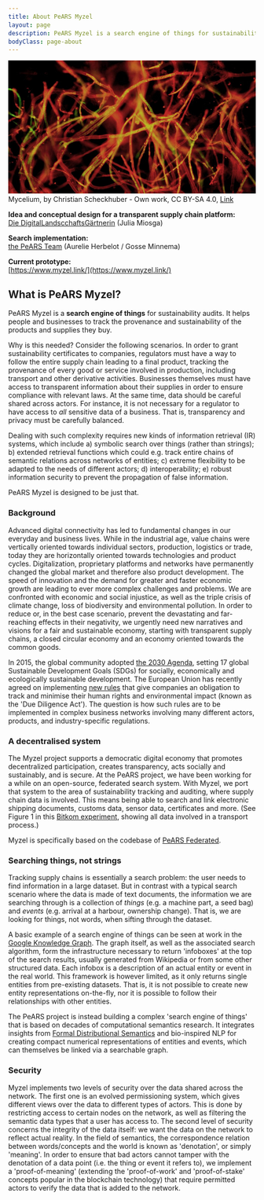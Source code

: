 ```yaml
---
title: About PeARS Myzel
layout: page
description: PeARS Myzel is a search engine of things for sustainability auditing
bodyClass: page-about
---
```


![Mycelium in the wild](/images/illustrations/myzel.jpg)
Mycelium, by Christian Scheckhuber - Own work, CC BY-SA 4.0, <a href="https://commons.wikimedia.org/w/index.php?curid=44748236">Link</a>


**Idea and conceptual design for a transparent supply chain platform:**<br> [Die DigitalLandscchaftsGärtnerin](https://diedigitallandschaftsgaertnerin.de/) (Julia Miosga)

**Search implementation:**<br> [the PeARS Team](https://pearsproject.org/team/)  (Aurelie Herbelot / Gosse Minnema)

**Current prototype:**<br> [https://www.myzel.link/](https://www.myzel.link/)

## What is PeARS Myzel? 

PeARS Myzel is a <b>search engine of things</b> for sustainability audits. It helps people and businesses to track the provenance and sustainability of the products and supplies they buy.

Why is this needed? Consider the following scenarios. In order to grant sustainability certificates to companies, regulators must have a way to follow the entire supply chain leading to a final product, tracking the provenance of every good or service involved in production, including transport and other derivative activities. Businesses themselves must have access to transparent information about their supplies in order to ensure compliance with relevant laws. At the same time, data should be careful shared across actors. For instance, it is not necessary for a regulator to have access to *all* sensitive data of a business. That is, transparency and privacy must be carefully balanced.

Dealing with such complexity requires new kinds of information retrieval (IR) systems, which include a) symbolic search over things (rather than strings); b)  extended retrieval functions which could e.g. track entire chains of semantic relations across networks of entities; c) extreme flexibility to be adapted to the needs of different actors; d) interoperability; e) robust information security to prevent the propagation of false information.

PeARS Myzel is designed to be just that.


### Background

Advanced digital connectivity has led to fundamental changes in our everyday and business lives. While in the industrial age, value chains were vertically oriented towards individual sectors, production, logistics or trade, today they are horizontally oriented towards technologies and product cycles. Digitalization, proprietary platforms and networks have permanently changed the global market and therefore also product development. The speed of innovation and the demand for greater and faster economic growth are leading to ever more complex challenges and problems. We are confronted with economic and social injustice, as well as the triple crisis of climate change, loss of biodiversity and environmental pollution. In order to reduce or, in the best case scenario, prevent the devastating and far-reaching effects in their negativity, we urgently need new narratives and visions for a fair and sustainable economy, starting with transparent supply chains, a closed circular economy and an economy oriented towards the common goods.

In 2015, the global community adopted [the 2030 Agenda](https://sdgs.un.org/goals), setting 17 global Sustainable Development Goals (SDGs) for socially, economically and ecologically sustainable development. The European Union has recently agreed on implementing [new rules](https://commission.europa.eu/business-economy-euro/doing-business-eu/corporate-sustainability-due-diligence_en) that give companies an obligation to track and minimise their human rights and environmental impact (known as the 'Due Diligence Act'). The question is how such rules are to be implemented in complex business networks involving many different actors, products, and industry-specific regulations.


### A decentralised system

The Myzel project supports a democratic digital economy that promotes decentralized participation, creates transparency, acts socially and sustainably, and is secure. At the PeARS project, we have been working for a while on an open-source, federated search system. With Myzel, we port that system to the area of sustainability tracking and auditing, where supply chain data is involved. This means being able to search and link electronic shipping documents, customs data, sensor data, certificates and more. (See Figure 1 in this [Bitkom experiment](https://www.bitkom.org/sites/main/files/2020-10/201014_bitkom-paper_digital-supply-chain-experiment.pdf), showing all data involved in a transport process.)

Myzel is specifically based on the codebase of [PeARS Federated](/federated/).



### Searching things, not strings

Tracking supply chains is essentially a search problem: the user needs to find information in a large dataset. But in contrast with a typical search scenario where the data is made of text documents, the information we are searching through is a collection of *things* (e.g. a machine part, a seed bag) and *events* (e.g. arrival at a harbour, ownership change). That is, we are looking for things, not words, when sifting through the dataset.

A basic example of a search engine of things can be seen at work in the [Google Knowledge Graph](https://en.wikipedia.org/wiki/Google_Knowledge_Graph). The graph itself, as well as the associated search algorithm, form the infrastructure necessary to return 'infoboxes' at the top of the search results, usually generated from Wikipedia or from some other structured data. Each infobox is a description of an actual entity or event in the real world. This framework is however limited, as it only returns single entities from pre-existing datasets. That is, it is not possible to create new entity representations on-the-fly, nor it is possible to follow their relationships with other entities.

The PeARS project is instead building a complex 'search engine of things' that is based on decades of computational semantics research. It integrates insights from [Formal Distributional Semantics](https://aclanthology.org/J16-4002.pdf) and bio-inspired NLP for creating compact numerical representations of entities and events, which can themselves be linked via a searchable graph. 


### Security

Myzel implements two levels of security over the data shared across the network. The first one is an evolved permissioning system, which gives different views over the data to different types of actors. This is done by restricting access to certain nodes on the network, as well as filtering the semantic data types that a user has access to. The second level of security concerns the integrity of the data itself: we want the data on the network to reflect actual reality. In the field of semantics, the correspondence relation between words/concepts and the world is known as 'denotation', or simply 'meaning'. In order to ensure that bad actors cannot tamper with the denotation of a data point (i.e. the thing or event it refers to), we implement a 'proof-of-meaning' (extending the 'proof-of-work' and 'proof-of-stake' concepts popular in the blockchain technology) that require permitted actors to verify the data that is added to the network. 

 
